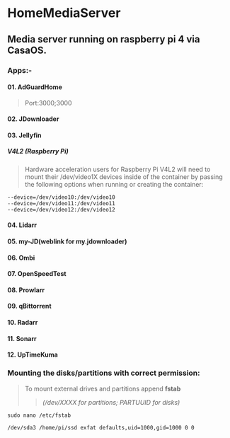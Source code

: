 # HomeMediaServer
## Media server running on raspberry pi 4 via CasaOS.

### Apps:- 
#### 01. AdGuardHome

  > Port:3000;3000

#### 02. JDownloader



#### 03. Jellyfin
##### V4L2 (Raspberry Pi)
> Hardware acceleration users for Raspberry Pi V4L2 will need to mount their /dev/video1X devices inside of the container by passing the following options when running or creating the container: 

    --device=/dev/video10:/dev/video10
    --device=/dev/video11:/dev/video11
    --device=/dev/video12:/dev/video12  

#### 04. Lidarr
#### 05. my-JD(weblink for my.jdownloader)
#### 06. Ombi
#### 07. OpenSpeedTest
#### 08. Prowlarr
#### 09. qBittorrent
#### 10. Radarr
#### 11. Sonarr
#### 12. UpTimeKuma

### Mounting the disks/partitions with correct permission:  
> To mount external drives and partitions append **fstab**  
>> *(/dev/XXXX for partitions; PARTUUID for disks)*  
    
    sudo nano /etc/fstab  
    
    /dev/sda3 /home/pi/ssd exfat defaults,uid=1000,gid=1000 0 0  


